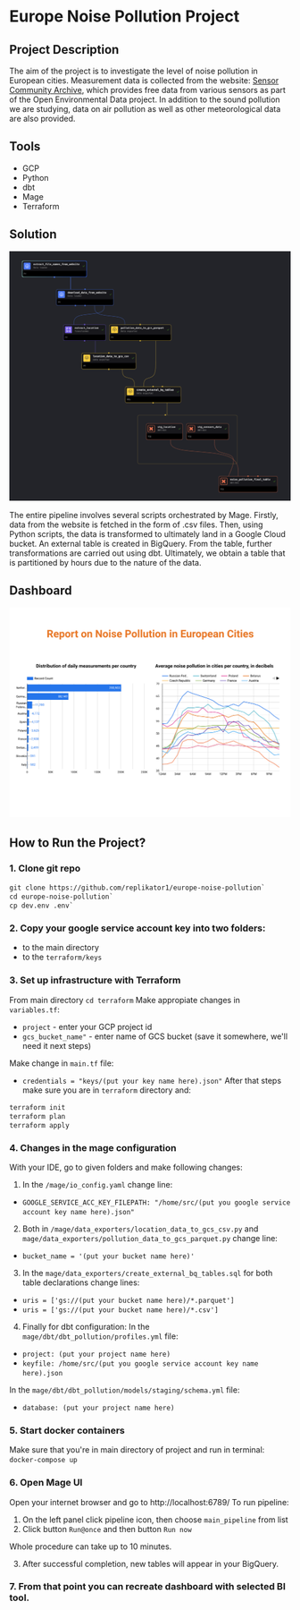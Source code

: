 # Europe Noise Pollution Project

## Project Description
The aim of the project is to investigate the level of noise pollution in European cities. Measurement data is collected from the website: [Sensor Community Archive](https://archive.sensor.community/), which provides free data from various sensors as part of the Open Environmental Data project. In addition to the sound pollution we are studying, data on air pollution as well as other meteorological data are also provided.

## Tools
* GCP
* Python
* dbt
* Mage
* Terraform

## Solution 
![alt text](https://github.com/replikator1/europe-noise-pollution/blob/main/images/pipeline_complete.png "whole pipeline")

The entire pipeline involves several scripts orchestrated by Mage. Firstly, data from the website is fetched in the form of .csv files. Then, using Python scripts, the data is transformed to ultimately land in a Google Cloud bucket. An external table is created in BigQuery. From the table, further transformations are carried out using dbt. Ultimately, we obtain a table that is partitioned by hours due to the nature of the data.

## Dashboard
![alt text](https://github.com/replikator1/europe-noise-pollution/blob/main/images/dashboard_final.png "dashboard")

## How to Run the Project?

### 1. Clone git repo
```
git clone https://github.com/replikator1/europe-noise-pollution`
cd europe-noise-pollution`
cp dev.env .env`
```

### 2. Copy your google service account key into two folders: 
- to the main directory
- to the `terraform/keys`

### 3. Set up infrastructure with Terraform
From main directory `cd terraform`
Make appropiate changes in `variables.tf`: 
- `project` - enter your GCP project id
- `gcs_bucket_name"` - enter name of GCS bucket (save it somewhere, we'll need it next steps)

Make change in `main.tf` file:
- `credentials = "keys/(put your key name here).json"`
After that steps make sure you are in `terraform` directory and:
```
terraform init
terraform plan
terraform apply
```

### 4. Changes in the mage configuration 
With your IDE, go to given folders and make following changes:
1. In the `/mage/io_config.yaml` change line: 
* `GOOGLE_SERVICE_ACC_KEY_FILEPATH: "/home/src/(put you google service account key name here).json"`

2. Both in  `/mage/data_exporters/location_data_to_gcs_csv.py` and `mage/data_exporters/pollution_data_to_gcs_parquet.py` change line:
* `bucket_name = '(put your bucket name here)'`

3. In the `mage/data_exporters/create_external_bq_tables.sql` for both table declarations change lines: 
* `uris = ['gs://(put your bucket name here)/*.parquet']`
* `uris = ['gs://(put your bucket name here)/*.csv']`

4. Finally for dbt configuration: 
In the `mage/dbt/dbt_pollution/profiles.yml` file: 
* `project: (put your project name here)`
* `keyfile: /home/src/(put you google service account key name here).json`

In the `mage/dbt/dbt_pollution/models/staging/schema.yml` file:
* `database: (put your project name here)`

### 5. Start docker containers
Make sure that you're in main directory of project and run in terminal: 
`docker-compose up`

### 6. Open Mage UI 
Open your internet browser and go to http://localhost:6789/
To run pipeline: 
1. On the left panel click pipeline icon, then choose `main_pipeline` from list
2. Click button `Run@once` and then button `Run now`

Whole procedure can take up to 10 minutes.

3. After successful completion, new tables will appear in your BigQuery.

### 7. From that point you can recreate dashboard with selected BI tool. 

